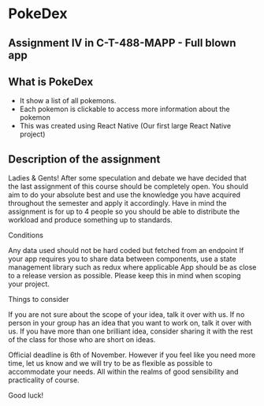 # PokeDex

## Assignment IV in C-T-488-MAPP - Full blown app

## What is PokeDex
- It show a list of all pokemons.
- Each pokemon is clickable to access more information about the pokemon
- This was created using React Native (Our first large React Native project)

## Description of the assignment
Ladies & Gents! After some speculation and debate we have decided that the last assignment of this course should be completely open. You should aim to do your absolute best and use the knowledge you have acquired throughout the semester and apply it accordingly. Have in mind the assignment is for up to 4 people so you should be able to distribute the workload and produce something up to standards.

 

Conditions

Any data used should not be hard coded but fetched from an endpoint
If your app requires you to share data between components, use a state management library such as redux where applicable
App should be as close to a release version as possible. Please keep this in mind when scoping your project.
 

Things to consider

If you are not sure about the scope of your idea, talk it over with us.
If no person in your group has an idea that you want to work on, talk it over with us.
If you have more than one brilliant idea, consider sharing it with the rest of the class for those who are short on ideas.
 

Official deadline is 6th of November. However if you feel like you need more time, let us know and we will try to be as flexible as possible to accommodate your needs. All within the realms of good sensibility and practicality of course.

 

Good luck!
